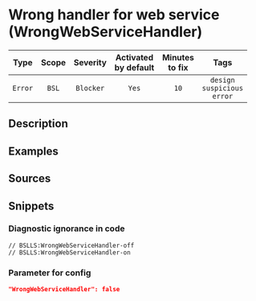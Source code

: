 # Wrong handler for web service (WrongWebServiceHandler)

|  Type   | Scope | Severity  |    Activated<br>by default    |    Minutes<br>to fix    |                      Tags                       |
|:-------:|:-----:|:---------:|:-----------------------------:|:-----------------------:|:-----------------------------------------------:|
| `Error` | `BSL` | `Blocker` |             `Yes`             |          `10`           |       `design`<br>`suspicious`<br>`error`       |

<!-- Блоки выше заполняются автоматически, не трогать -->
## Description
<!-- Описание диагностики заполняется вручную. Необходимо понятным языком описать смысл и схему работу -->

## Examples
<!-- В данном разделе приводятся примеры, на которые диагностика срабатывает, а также можно привести пример, как можно исправить ситуацию -->


## Sources
<!-- Необходимо указывать ссылки на все источники, из которых почерпнута информация для создания диагностики -->
<!-- Примеры источников

* Источник: [Стандарт: Тексты модулей](https://its.1c.ru/db/v8std#content:456:hdoc)
* Полезная информация: [Отказ от использования модальных окон](https://its.1c.ru/db/metod8dev#content:5272:hdoc)
* Источник: [Cognitive complexity, ver. 1.4](https://www.sonarsource.com/docs/CognitiveComplexity.pdf) -->

## Snippets

<!-- Блоки ниже заполняются автоматически, не трогать -->
### Diagnostic ignorance in code

```bsl
// BSLLS:WrongWebServiceHandler-off
// BSLLS:WrongWebServiceHandler-on
```

### Parameter for config

```json
"WrongWebServiceHandler": false
```
